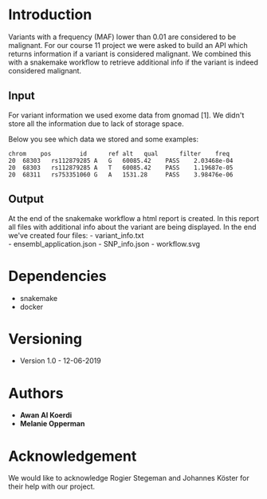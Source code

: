 # Introduction

Variants with a frequency (MAF) lower than 0.01 are considered to be malignant. For our course 11 project we were asked to build an API which returns information if a variant is considered malignant. We combined this with a snakemake workflow to retrieve additional info if the variant is indeed considered malignant. 

## Input 

For variant information we used exome data from gnomad [1]. We didn't store all the information due to lack of storage space.

Below you see which data we stored and some examples:


```
chrom	 pos	    id		ref	alt	  qual		filter	  freq
20	68303	rs112879285	A	G	60085.42	PASS	2.03468e-04
20	68303	rs112879285	A	T	60085.42	PASS	1.19687e-05
20	68311	rs753351060	G	A	1531.28		PASS	3.98476e-06

```

## Output

At the end of the snakemake workflow a html report is created. In this report all files with additional info about the variant are being displayed. 
In the end we've created four files:
	- variant_info.txt	
	- ensembl_application.json
	- SNP_info.json
	- workflow.svg
	

# Dependencies

* snakemake
* docker


# Versioning

* Version 1.0 - 12-06-2019

  
# Authors

* **Awan Al Koerdi** 
* **Melanie Opperman** 


# Acknowledgement

We would like to acknowledge Rogier Stegeman and Johannes Köster for their help with our project. 


